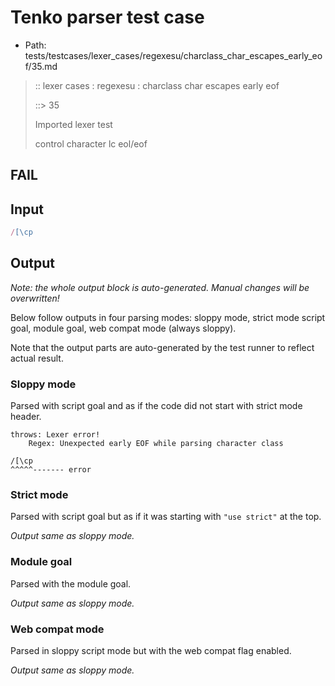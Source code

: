 # Tenko parser test case

- Path: tests/testcases/lexer_cases/regexesu/charclass_char_escapes_early_eof/35.md

> :: lexer cases : regexesu : charclass char escapes early eof
>
> ::> 35
>
> Imported lexer test
>
> control character lc eol/eof

## FAIL

## Input

`````js
/[\cp
`````

## Output

_Note: the whole output block is auto-generated. Manual changes will be overwritten!_

Below follow outputs in four parsing modes: sloppy mode, strict mode script goal, module goal, web compat mode (always sloppy).

Note that the output parts are auto-generated by the test runner to reflect actual result.

### Sloppy mode

Parsed with script goal and as if the code did not start with strict mode header.

`````
throws: Lexer error!
    Regex: Unexpected early EOF while parsing character class

/[\cp
^^^^^------- error
`````

### Strict mode

Parsed with script goal but as if it was starting with `"use strict"` at the top.

_Output same as sloppy mode._

### Module goal

Parsed with the module goal.

_Output same as sloppy mode._

### Web compat mode

Parsed in sloppy script mode but with the web compat flag enabled.

_Output same as sloppy mode._
